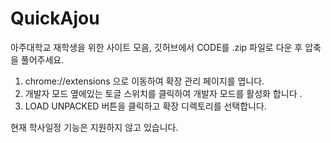 # QuickAjou

아주대학교 재학생을 위한 사이트 모음, 깃허브에서 CODE를 .zip 파일로 다운 후 압축을 풀어주세요.

1. chrome://extensions 으로 이동하여 확장 관리 페이지를 엽니다.
2. 개발자 모드 옆에있는 토글 스위치를 클릭하여 개발자 모드를 활성화 합니다 .
3. LOAD UNPACKED 버튼을 클릭하고 확장 디렉토리를 선택합니다.

현재 학사일정 기능은 지원하지 않고 있습니다.
